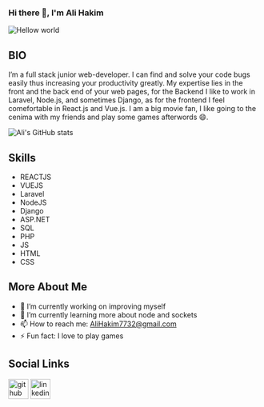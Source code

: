 ### Hi there 👋, I'm Ali Hakim

 <img src='https://raw.githubusercontent.com/sagar-viradiya/sagar-viradiya/master/resources/banner.png' alt='Hellow world' >

## BIO
I’m a full stack junior web-developer. I can find and solve your code bugs easily thus increasing your productivity greatly. My expertise lies in the front and the back end of your web pages, for the Backend I like to work in Laravel, Node.js, and sometimes Django, as for the frontend I feel comefortable in React.js and Vue.js. I am a big movie fan, I like going to the cenima with my friends and play some games afterwords 😄.

![Ali's GitHub stats](https://github-readme-stats.vercel.app/api?username=alihakim773&theme=transparent&show_icons=true) 

## Skills
- REACTJS
- VUEJS
- Laravel
- NodeJS
- Django
- ASP.NET
- SQL
- PHP
- JS
- HTML
- CSS

## More About Me
- 🔭 I’m currently working on improving myself 
- 🌱 I’m currently learning more about node and sockets
- 📫 How to reach me: AliHakim7732@gmail.com 
- ⚡ Fun fact: I love to play games

## Social Links
  [<img src='https://cdn.jsdelivr.net/npm/simple-icons@3.0.1/icons/github.svg' alt='github' height='40'>](https://github.com/AliHakim773)  [<img src='https://cdn.jsdelivr.net/npm/simple-icons@3.0.1/icons/linkedin.svg' alt='linkedin' height='40'>](https://www.linkedin.com/in/alihakim2000/)  
